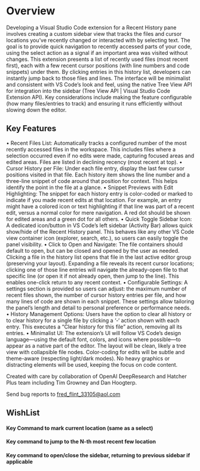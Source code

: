 # Overview
Developing a Visual Studio Code extension for a Recent History pane involves creating a custom sidebar view that tracks the files and cursor locations you’ve recently changed or interacted with by selecting text. The goal is to provide quick navigation to recently accessed parts of your code, using the select action as a signal if an important area was visited without changes. This extension presents a list of recently used files (most recent first), each with a few recent cursor positions (with line numbers and code snippets) under them. By clicking entries in this history list, developers can instantly jump back to those files and lines. The interface will be minimalist and consistent with VS Code’s look and feel, using the native Tree View API for integration into the sidebar (Tree View API | Visual Studio Code Extension API). Key considerations include making the feature configurable (how many files/entries to track) and ensuring it runs efficiently without slowing down the editor.
## Key Features
•	Recent Files List: Automatically tracks a configured number of the most recently accessed files in the workspace. This includes files where a selection occurred even if no edits were made, capturing focused areas and edited areas. Files are listed in declining recency (most recent at top).
•	Cursor History per File: Under each file entry, display the last few cursor positions visited in that file. Each history item shows the line number and a three-line snippet of code around that position for context. This helps identify the point in the file at a glance.
•	Snippet Previews with Edit Highlighting: The snippet for each history entry is color-coded or marked to indicate if you made recent edits at that location. For example, an entry might have a colored icon or text highlighting if that line was part of a recent edit, versus a normal color for mere navigation. A red dot should be shown for edited areas and a green dot for all others.
•	Quick Toggle Sidebar Icon: A dedicated icon/button in VS Code’s left sidebar (Activity Bar) allows quick show/hide of the Recent History panel. This behaves like any other VS Code view container icon (explorer, search, etc.), so users can easily toggle the panel visibility.
•	Click to Open and Navigate: The file containers should default to open, but can be closed and opened by the user as needed. Clicking a file in the history list opens that file in the last active editor group (preserving your layout). Expanding a file reveals its recent cursor locations; clicking one of those line entries will navigate the already-open file to that specific line (or open it if not already open, then jump to the line). This enables one-click return to any recent context.
•	Configurable Settings: A settings section is provided so users can adjust: the maximum number of recent files shown, the number of cursor history entries per file, and how many lines of code are shown in each snippet. These settings allow tailoring the panel’s length and detail to personal preference or performance needs.
•	History Management Options: Users have the option to clear all history or to clear history for a single file by clicking a ‘-‘ action shown with each entry. This executes a “Clear history for this file” action, removing all its entries.
•	Minimalist UI: The extension’s UI will follow VS Code’s design language—using the default font, colors, and icons where possible—to appear as a native part of the editor. The layout will be clean, likely a tree view with collapsible file nodes. Color-coding for edits will be subtle and theme-aware (respecting light/dark modes). No heavy graphics or distracting elements will be used, keeping the focus on code content.

Created with care by collaboration of OpenAI DeepResearch and Hatcher Plus team including Tim Growney and Dan Hoogterp.

Send bug reports to fred_flint_33105@aol.com


## WishList
#### Key Command to mark current location (same as a select)
#### Key command to jump to the N-th most recent few location
#### Key command to open/close the sidebar, returning to previous sidebar if applicable
